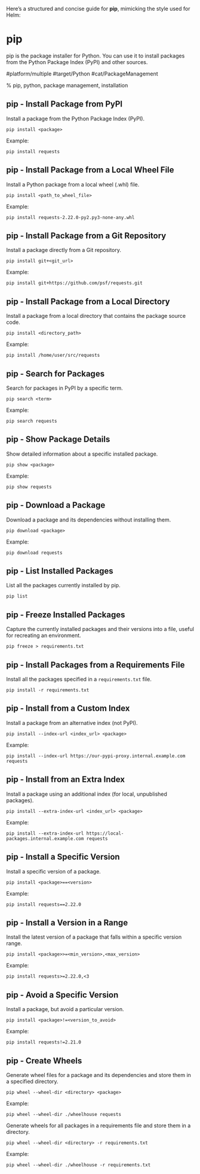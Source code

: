 Here’s a structured and concise guide for **pip**, mimicking the style used for Helm:

# pip

pip is the package installer for Python. You can use it to install packages from the Python Package Index (PyPI) and other sources.

#platform/multiple #target/Python #cat/PackageManagement

% pip, python, package management, installation

## pip - Install Package from PyPI

Install a package from the Python Package Index (PyPI).

```
pip install <package>
```

Example:

```
pip install requests
```

## pip - Install Package from a Local Wheel File

Install a Python package from a local wheel (.whl) file.

```
pip install <path_to_wheel_file>
```

Example:

```
pip install requests-2.22.0-py2.py3-none-any.whl
```

## pip - Install Package from a Git Repository

Install a package directly from a Git repository.

```
pip install git+<git_url>
```

Example:

```
pip install git+https://github.com/psf/requests.git
```

## pip - Install Package from a Local Directory

Install a package from a local directory that contains the package source code.

```
pip install <directory_path>
```

Example:

```
pip install /home/user/src/requests
```

## pip - Search for Packages

Search for packages in PyPI by a specific term.

```
pip search <term>
```

Example:

```
pip search requests
```

## pip - Show Package Details

Show detailed information about a specific installed package.

```
pip show <package>
```

Example:

```
pip show requests
```

## pip - Download a Package

Download a package and its dependencies without installing them.

```
pip download <package>
```

Example:

```
pip download requests
```

## pip - List Installed Packages

List all the packages currently installed by pip.

```
pip list
```

## pip - Freeze Installed Packages

Capture the currently installed packages and their versions into a file, useful for recreating an environment.

```
pip freeze > requirements.txt
```

## pip - Install Packages from a Requirements File

Install all the packages specified in a `requirements.txt` file.

```
pip install -r requirements.txt
```

## pip - Install from a Custom Index

Install a package from an alternative index (not PyPI).

```
pip install --index-url <index_url> <package>
```

Example:

```
pip install --index-url https://our-pypi-proxy.internal.example.com requests
```

## pip - Install from an Extra Index

Install a package using an additional index (for local, unpublished packages).

```
pip install --extra-index-url <index_url> <package>
```

Example:

```
pip install --extra-index-url https://local-packages.internal.example.com requests
```

## pip - Install a Specific Version

Install a specific version of a package.

```
pip install <package>==<version>
```

Example:

```
pip install requests==2.22.0
```

## pip - Install a Version in a Range

Install the latest version of a package that falls within a specific version range.

```
pip install <package>>=<min_version>,<max_version>
```

Example:

```
pip install requests>=2.22.0,<3
```

## pip - Avoid a Specific Version

Install a package, but avoid a particular version.

```
pip install <package>!=<version_to_avoid>
```

Example:

```
pip install requests!=2.21.0
```

## pip - Create Wheels

Generate wheel files for a package and its dependencies and store them in a specified directory.

```
pip wheel --wheel-dir <directory> <package>
```

Example:

```
pip wheel --wheel-dir ./wheelhouse requests
```

Generate wheels for all packages in a requirements file and store them in a directory.

```
pip wheel --wheel-dir <directory> -r requirements.txt
```

Example:

```
pip wheel --wheel-dir ./wheelhouse -r requirements.txt
```
